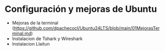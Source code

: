 # Configuración y mejoras de Ubuntu
* Mejoras de la terminal (https://github.com/dpachecocl/Ubuntu24LTS/blob/main/01MejorasTerminal.md)
* Instalacion de Tshark y Wireshark
* Instalacion Llaitun
